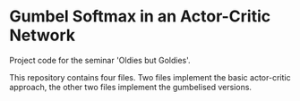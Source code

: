 # Gumbel Softmax in an Actor-Critic Network

Project code for the seminar 'Oldies but Goldies'.

This repository contains four files. Two files implement the basic actor-critic approach, the other two files implement the gumbelised versions.
